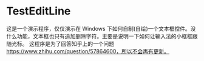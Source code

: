 # TestEditLine
这是一个演示程序，仅仅演示在 Windows 下如何自制(自绘)一个文本框控件。没什么功能，文本框也只有追加删除字符。主要是说明一下如何让输入法的小框框跟随光标。
这程序是为了回答知乎上的一个问题 https://www.zhihu.com/question/57864600，所以不会再有更新。
